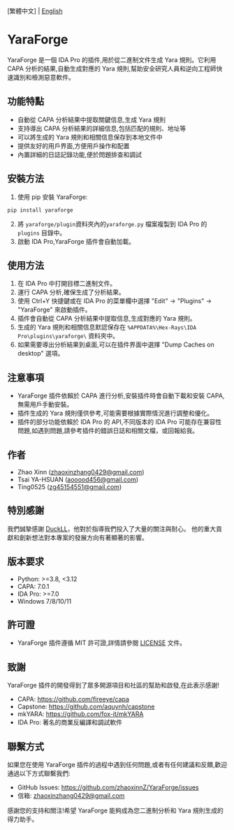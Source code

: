 [繁體中文] | [English](README.md)
# YaraForge
YaraForge 是一個 IDA Pro 的插件,用於從二進制文件生成 Yara 規則。它利用 CAPA 分析的結果,自動生成對應的 Yara 規則,幫助安全研究人員和逆向工程師快速識別和檢測惡意軟件。
## 功能特點

* 自動從 CAPA 分析結果中提取關鍵信息,生成 Yara 規則
* 支持導出 CAPA 分析結果的詳細信息,包括匹配的規則、地址等
* 可以將生成的 Yara 規則和相關信息保存到本地文件中
* 提供友好的用戶界面,方便用戶操作和配置
* 內置詳細的日誌記錄功能,便於問題排查和調試

## 安裝方法

1. 使用 pip 安裝 YaraForge:
```shell
pip install yaraforge
```
2. 將 `yaraforge/plugin`資料夾內的`yaraforge.py` 檔案複製到 IDA Pro 的 `plugins` 目錄中。
3. 啟動 IDA Pro,YaraForge 插件會自動加載。

## 使用方法

1. 在 IDA Pro 中打開目標二進制文件。
2. 運行 CAPA 分析,確保生成了分析結果。
3. 使用 Ctrl+Y 快捷鍵或在 IDA Pro 的菜單欄中選擇 "Edit" -> "Plugins" -> "YaraForge" 來啟動插件。
4. 插件會自動從 CAPA 分析結果中提取信息,生成對應的 Yara 規則。
5. 生成的 Yara 規則和相關信息默認保存在 `%APPDATA%\Hex-Rays\IDA Pro\plugins\yaraforge\` 資料夾中。
6. 如果需要導出分析結果到桌面,可以在插件界面中選擇 "Dump Caches on desktop" 選項。

## 注意事項

* YaraForge 插件依賴於 CAPA 進行分析,安裝插件時會自動下載和安裝 CAPA,無需用戶手動安裝。
* 插件生成的 Yara 規則僅供參考,可能需要根據實際情況進行調整和優化。
* 插件的部分功能依賴於 IDA Pro 的 API,不同版本的 IDA Pro 可能存在兼容性問題,如遇到問題,請參考插件的錯誤日誌和相關文檔，或回報給我。

## 作者

* Zhao Xinn (zhaoxinzhang0429@gmail.com)
* Tsai YA-HSUAN (aooood456@gmail.com)
* Ting0525 (zg45154551@gmail.com)

## 特別感謝
我們誠摯感謝 [DuckLL](https://github.com/DuckLL)，他對於指導我們投入了大量的關注與耐心。 他的重大貢獻和創新想法對本專案的發展方向有著顯著的影響。

## 版本要求

* Python: >=3.8, <3.12
* CAPA: 7.0.1
* IDA Pro: >=7.0
* Windows 7/8/10/11

## 許可證
* YaraForge 插件遵循 MIT 許可證,詳情請參閱 [LICENSE](LICENSE) 文件。
## 致謝
YaraForge 插件的開發得到了眾多開源項目和社區的幫助和啟發,在此表示感謝!

* CAPA: https://github.com/fireeye/capa
* Capstone: https://github.com/aquynh/capstone
* mkYARA: https://github.com/fox-it/mkYARA
* IDA Pro: 著名的商業反編譯和調試軟件

## 聯繫方式
如果您在使用 YaraForge 插件的過程中遇到任何問題,或者有任何建議和反饋,歡迎通過以下方式聯繫我們:

* GitHub Issues: https://github.com/zhaoxinnZ/YaraForge/issues
* 信箱: zhaoxinzhang0429@gmail.com

感謝您的支持和關注!希望 YaraForge 能夠成為您二進制分析和 Yara 規則生成的得力助手。